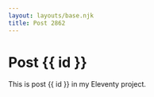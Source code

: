 ```yaml
---
layout: layouts/base.njk
title: Post 2862
---
```


# Post {{ id }}

This is post {{ id }} in my Eleventy project.
